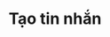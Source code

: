 ---
title: "Tạo tin nhắn"
image1 : "/vi/AddReceiver_Parent.png"
img_title1 : "Hình 01"
comment1 : "Bấm và thẻ PARENT/Phụ Huynh để thay đổi vai trò bạn muốn."
img1_coords1 : "218,464,235,480"
img1_link1 : "/post/vi/step48/"
image2 : "/vi/AddReceiver_Student.png"
img_title2 : "Hình 02"
comment2 : "Bấm và thẻ STUDENT/Học Sinh để thay đổi vai trò bạn muốn."
img2_coords1 : "218,464,235,480"
img2_link1 : "/post/vi/step48/"
image3 : "AddReceiver_Supervisor.png"
img_title3 : "Hình 03"
comment3 : "Bấm và thẻ SUPERVISOR/Giám Sát Viên để thay đổi vai trò bạn muốn."
img3_coords1 : "218,464,235,480"
img3_link1 : "/post/vi/step48/"
image4 : "AddReceiver_Teacher.png"
img_title4 : "Hình 04"
comment4 : "Bấm và thẻ TEACHER/Giáo Viên để thay đổi vai trò bạn muốn."
img4_coords1 : "218,464,235,480"
img4_link1 : "/post/vi/step48/"
tranvi : "/post/vi/step49/"
tranen : "/post/en/step49/"
---